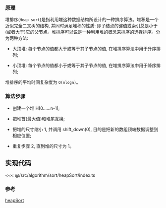 ### 原理

堆排序(`Heap sort`)是指利用堆这种数据结构所设计的一种排序算法。堆积是一个近似完全二叉树的结构, 并同时满足堆积的性质: 即子结点的键值或索引总是小于(或者大于)它的父节点。堆排序可以说是一种利用堆的概念来排序的选择排序。分为两种方法: 

- 大顶堆: 每个节点的值都大于或等于其子节点的值, 在堆排序算法中用于升序排列;

- 小顶堆: 每个节点的值都小于或等于其子节点的值, 在堆排序算法中用于降序排列;

堆排序的平均时间复杂度为 `Ο(nlogn)`。

### 算法步骤

- 创建一个堆 H[0……n-1];

- 把堆首(最大值)和堆尾互换;

- 把堆的尺寸缩小 1, 并调用 shift_down(0), 目的是把新的数组顶端数据调整到相应位置;

- 重复步骤 2, 直到堆的尺寸为 1。

<!-- ![heapSort](~@images/src/algorithm/sort/heapSort/images/heapSort.gif) -->

## 实现代码

<<< @/src/algorithm/sort/heapSort/index.ts

### 参考

[heapSort](https://github.com/Rain120/JS-Sorting-Algorithm/blob/master/7.heapSort.md)

